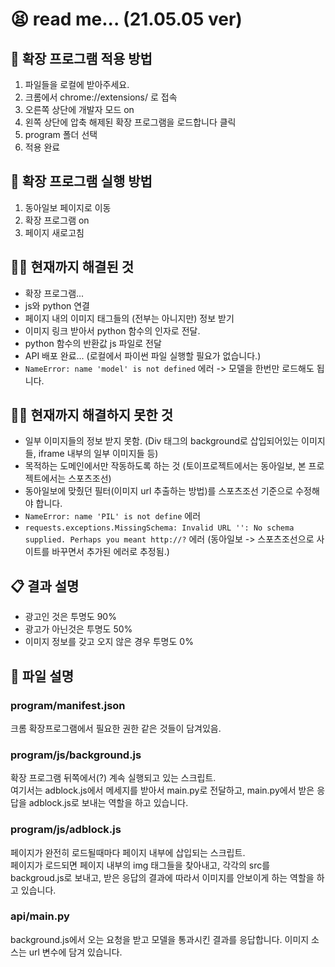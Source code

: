 # 😫 read me... (21.05.05 ver)
## 🌟 확장 프로그램 적용 방법
1. 파일들을 로컬에 받아주세요.
2. 크롬에서 chrome://extensions/ 로 접속
3. 오른쪽 상단에 개발자 모드 on
4. 왼쪽 상단에 압축 해제된 확장 프로그램을 로드합니다 클릭
5. program 폴더 선택
6. 적용 완료
## 🌟 확장 프로그램 실행 방법
1. 동아일보 페이지로 이동
2. 확장 프로그램 on
3. 페이지 새로고침
## 🙆‍♀️ 현재까지 해결된 것
- 확장 프로그램...  
- js와 python 연결  
- 페이지 내의 이미지 태그들의 (전부는 아니지만) 정보 받기  
- 이미지 링크 받아서 python 함수의 인자로 전달.  
- python 함수의 반환값 js 파일로 전달
- API 배포 완료... (로컬에서 파이썬 파일 실행할 필요가 없습니다.)
- `NameError: name 'model' is not defined` 에러 -> 모델을 한번만 로드해도 됩니다.
## 🙅‍♀️ 현재까지 해결하지 못한 것
- 일부 이미지들의 정보 받지 못함. (Div 태그의 background로 삽입되어있는 이미지들, iframe 내부의 일부 이미지들 등) 
- 목적하는 도메인에서만 작동하도록 하는 것 (토이프로젝트에서는 동아일보, 본 프로젝트에서는 스포츠조선)
- 동아일보에 맞췄던 필터(이미지 url 추출하는 방법)를 스포츠조선 기준으로 수정해야 합니다.
- `NameError: name 'PIL' is not define` 에러
- `requests.exceptions.MissingSchema: Invalid URL '': No schema supplied. Perhaps you meant http://?` 에러 (동아일보 -> 스포츠조선으로 사이트를 바꾸면서 추가된 에러로 추정됨.)
## 📋 결과 설명
- 광고인 것은 투명도 90%  
- 광고가 아닌것은 투명도 50%  
- 이미지 정보를 갖고 오지 않은 경우 투명도 0%  
## 📁 파일 설명
### program/manifest.json
크롬 확장프로그램에서 필요한 권한 같은 것들이 담겨있음.
### program/js/background.js
확장 프로그램 뒤쪽에서(?) 계속 실행되고 있는 스크립트.  
여기서는 adblock.js에서 메세지를 받아서 main.py로 전달하고, main.py에서 받은 응답을 adblock.js로 보내는 역할을 하고 있습니다.
### program/js/adblock.js
페이지가 완전히 로드될때마다 페이지 내부에 삽입되는 스크립트.  
페이지가 로드되면 페이지 내부의 img 태그들을 찾아내고, 각각의 src를 backgroud.js로 보내고, 받은 응답의 결과에 따라서 이미지를 안보이게 하는 역할을 하고 있습니다.
### api/main.py
background.js에서 오는 요청을 받고 모델을 통과시킨 결과를 응답합니다.
이미지 소스는 url 변수에 담겨 있습니다.  
